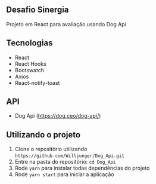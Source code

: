 ## Desafio Sinergia

Projeto em React para avaliação usando Dog Api

## Tecnologias

- React
- React Hooks
- Bootswatch
- Axios
- React-notify-toast

## API

- Dog Api (https://dog.ceo/dog-api/)

## Utilizando o projeto

1. Clone o repositório utilizando `https://github.com/Willjunger/Dog_Api.git`
2. Entre na pasta do repositório: `cd Dog_Api`
3. Rode `yarn` para instalar todas dependências do projeto
4. Rode `yarn start` para iniciar a aplicação

